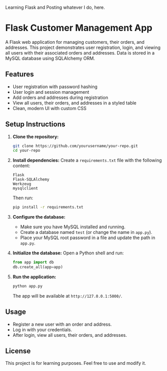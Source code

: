 Learning Flask and Posting whatever I do, here.

# Flask Customer Management App

A Flask web application for managing customers, their orders, and addresses. This project demonstrates user registration, login, and viewing all users with their associated orders and addresses. Data is stored in a MySQL database using SQLAlchemy ORM.

## Features
- User registration with password hashing
- User login and session management
- Add orders and addresses during registration
- View all users, their orders, and addresses in a styled table
- Clean, modern UI with custom CSS

## Setup Instructions

1. **Clone the repository:**
   ```bash
   git clone https://github.com/yourusername/your-repo.git
   cd your-repo
   ```
   
2. **Install dependencies:**
   Create a `requirements.txt` file with the following content:
   ```
   Flask
   Flask-SQLAlchemy
   Werkzeug
   mysqlclient
   ```
   Then run:
   ```bash
   pip install -r requirements.txt
   ```

3. **Configure the database:**
   - Make sure you have MySQL installed and running.
   - Create a database named `test` (or change the name in `app.py`).
   - Place your MySQL root password in a file and update the path in `app.py`.

4. **Initialize the database:**
   Open a Python shell and run:
   ```python
   from app import db
   db.create_all(app=app)
   ```

6. **Run the application:**
   ```bash
   python app.py
   ```
   The app will be available at `http://127.0.0.1:5000/`.

## Usage
- Register a new user with an order and address.
- Log in with your credentials.
- After login, view all users, their orders, and addresses.

## License
This project is for learning purposes. Feel free to use and modify it.
